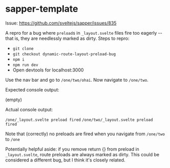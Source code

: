 # sapper-template

Issue: https://github.com/sveltejs/sapper/issues/835

A repro for a bug where `preload`s in `_layout.svelte` files fire too eagerly -- that is, they are needlessly marked as dirty.  Steps to repro:

- `git clone`
- `git checkout dynamic-route-layout-preload-bug`
- `npm i`
- `npm run dev`
- Open devtools for localhost:3000

Use the nav bar and go to `/one/two/ohai`.  Now navigate to `/one/two`.

Expected console output:

(empty)

Actual console output:

`/one/_layout.svelte preload fired`
`/one/two/_layout.svelte preload fired`

Note that (correctly) no preloads are fired when you navigate from `/one/two` to `/one`

Potentially helpful aside: if you remove return {} from preload in `_layout.svelte`, route preloads are always marked as dirty.  This could be considered a different bug, but I think it's closely related.